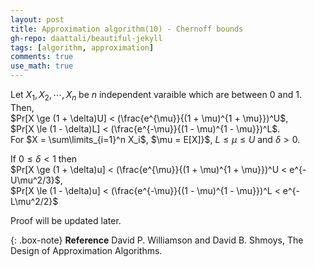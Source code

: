 ```yaml
---
layout: post
title: Approximation algorithm(10) - Chernoff bounds
gh-repo: daattali/beautiful-jekyll
tags: [algorithm, approximation]
comments: true
use_math: true
---
```


Let $X_1, X_2, \cdots, X_n$ be $n$ independent varaible which are between $0$ and $1$.
Then, <br>
$Pr[X \ge (1 + \delta)U] < (\frac{e^{\mu}}{(1 + \mu)^{1 + \mu}})^U$,<br>
$Pr[X \le (1 - \delta)L] < (\frac{e^{-\mu}}{(1 - \mu)^{1 - \mu}})^L$.<br>
For $X = \sum\limits_{i=1}^n X_i$, $\mu = E[X]}$, $L \le \mu \le U$ and $\delta > 0$.

If $0 \le \delta < 1$ then <br>
$Pr[X \ge (1 + \delta)u] < (\frac{e^{\mu}}{(1 + \mu)^{1 + \mu}})^U < e^{-U\mu^2/3}$,<br>
$Pr[X \le (1 - \delta)u] < (\frac{e^{-\mu}}{(1 - \mu)^{1 - \mu}})^L < e^{-L\mu^2/2}$<br>

Proof will be updated later.

{: .box-note}
**Reference** David P. Williamson and David B. Shmoys, The Design of Approximation Algorithms.